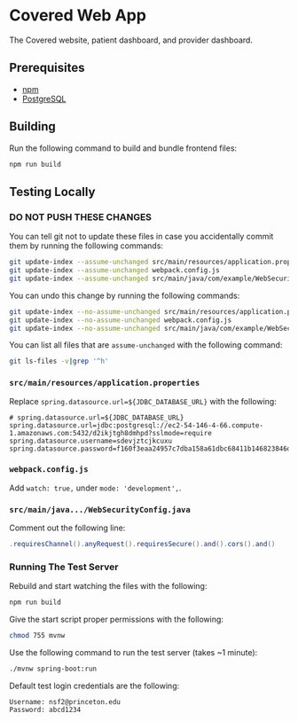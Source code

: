 # Covered Web App

The Covered website, patient dashboard, and provider dashboard.

## Prerequisites

* [npm](https://www.npmjs.com/get-npm)
* [PostgreSQL](https://www.postgresql.org/download/)

## Building

Run the following command to build and bundle frontend files:

```bash
npm run build
```

## Testing Locally

### DO NOT PUSH THESE CHANGES

You can tell git not to update these files in case you accidentally commit them
by running the following commands:

```bash
git update-index --assume-unchanged src/main/resources/application.properties
git update-index --assume-unchanged webpack.config.js
git update-index --assume-unchanged src/main/java/com/example/WebSecurityConfig.java
```

You can undo this change by running the following commands:

```bash
git update-index --no-assume-unchanged src/main/resources/application.properties
git update-index --no-assume-unchanged webpack.config.js
git update-index --no-assume-unchanged src/main/java/com/example/WebSecurityConfig.java
```

You can list all files that are `assume-unchanged` with the following command:

```bash
git ls-files -v|grep '^h'
```

### `src/main/resources/application.properties`

Replace `spring.datasource.url=${JDBC_DATABASE_URL}` with the following:

```properties
# spring.datasource.url=${JDBC_DATABASE_URL}
spring.datasource.url=jdbc:postgresql://ec2-54-146-4-66.compute-1.amazonaws.com:5432/d2ikjtgh8dmhpd?sslmode=require
spring.datasource.username=sdevjztcjkcuxu
spring.datasource.password=f160f3eaa24957c7dba158a61dbc68411b146823846d32a15defe63990ac82ee
```

### `webpack.config.js`

Add `watch: true,` under `mode: 'development',`.

### `src/main/java.../WebSecurityConfig.java`

Comment out the following line:

```java
.requiresChannel().anyRequest().requiresSecure().and().cors().and()
```

### Running The Test Server

Rebuild and start watching the files with the following:

```bash
npm run build
```

Give the start script proper permissions with the following:

```bash
chmod 755 mvnw
```

Use the following command to run the test server (takes ~1 minute):

```bash
./mvnw spring-boot:run
```

Default test login credentials are the following:

```properties
Username: nsf2@princeton.edu
Password: abcd1234
```
